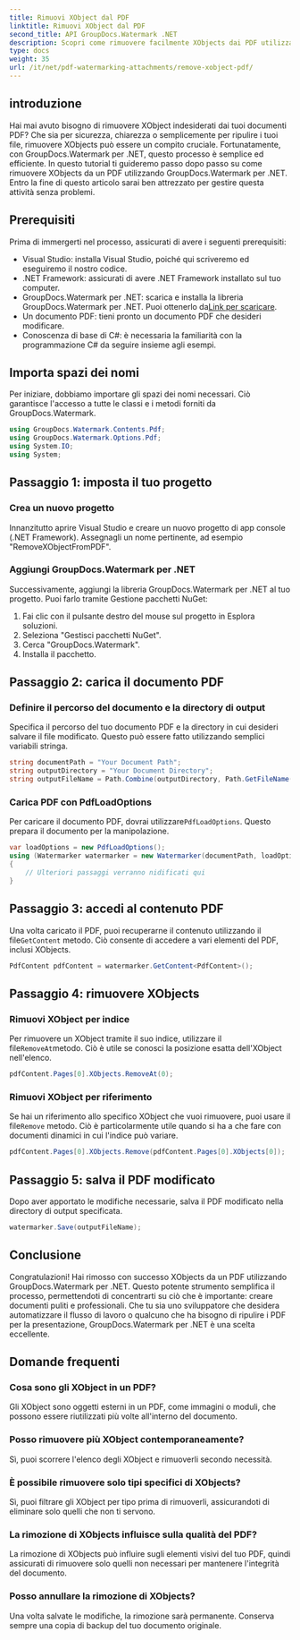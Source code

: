 ```yaml
---
title: Rimuovi XObject dal PDF
linktitle: Rimuovi XObject dal PDF
second_title: API GroupDocs.Watermark .NET
description: Scopri come rimuovere facilmente XObjects dai PDF utilizzando GroupDocs.Watermark per .NET con il nostro tutorial completo passo dopo passo.
type: docs
weight: 35
url: /it/net/pdf-watermarking-attachments/remove-xobject-pdf/
---
```

## introduzione
Hai mai avuto bisogno di rimuovere XObject indesiderati dai tuoi documenti PDF? Che sia per sicurezza, chiarezza o semplicemente per ripulire i tuoi file, rimuovere XObjects può essere un compito cruciale. Fortunatamente, con GroupDocs.Watermark per .NET, questo processo è semplice ed efficiente. In questo tutorial ti guideremo passo dopo passo su come rimuovere XObjects da un PDF utilizzando GroupDocs.Watermark per .NET. Entro la fine di questo articolo sarai ben attrezzato per gestire questa attività senza problemi.
## Prerequisiti
Prima di immergerti nel processo, assicurati di avere i seguenti prerequisiti:
- Visual Studio: installa Visual Studio, poiché qui scriveremo ed eseguiremo il nostro codice.
- .NET Framework: assicurati di avere .NET Framework installato sul tuo computer.
-  GroupDocs.Watermark per .NET: scarica e installa la libreria GroupDocs.Watermark per .NET. Puoi ottenerlo da[Link per scaricare](https://releases.groupdocs.com/Watermark/net/).
- Un documento PDF: tieni pronto un documento PDF che desideri modificare.
- Conoscenza di base di C#: è necessaria la familiarità con la programmazione C# da seguire insieme agli esempi.
## Importa spazi dei nomi
Per iniziare, dobbiamo importare gli spazi dei nomi necessari. Ciò garantisce l'accesso a tutte le classi e i metodi forniti da GroupDocs.Watermark.
```csharp
using GroupDocs.Watermark.Contents.Pdf;
using GroupDocs.Watermark.Options.Pdf;
using System.IO;
using System;
```
## Passaggio 1: imposta il tuo progetto
### Crea un nuovo progetto
Innanzitutto aprire Visual Studio e creare un nuovo progetto di app console (.NET Framework). Assegnagli un nome pertinente, ad esempio "RemoveXObjectFromPDF".
### Aggiungi GroupDocs.Watermark per .NET
Successivamente, aggiungi la libreria GroupDocs.Watermark per .NET al tuo progetto. Puoi farlo tramite Gestione pacchetti NuGet:
1. Fai clic con il pulsante destro del mouse sul progetto in Esplora soluzioni.
2. Seleziona "Gestisci pacchetti NuGet".
3. Cerca "GroupDocs.Watermark".
4. Installa il pacchetto.
## Passaggio 2: carica il documento PDF
### Definire il percorso del documento e la directory di output
Specifica il percorso del tuo documento PDF e la directory in cui desideri salvare il file modificato. Questo può essere fatto utilizzando semplici variabili stringa.
```csharp
string documentPath = "Your Document Path";
string outputDirectory = "Your Document Directory";
string outputFileName = Path.Combine(outputDirectory, Path.GetFileName(documentPath));
```
### Carica PDF con PdfLoadOptions
 Per caricare il documento PDF, dovrai utilizzare`PdfLoadOptions`. Questo prepara il documento per la manipolazione.
```csharp
var loadOptions = new PdfLoadOptions();
using (Watermarker watermarker = new Watermarker(documentPath, loadOptions))
{
    // Ulteriori passaggi verranno nidificati qui
}
```
## Passaggio 3: accedi al contenuto PDF
 Una volta caricato il PDF, puoi recuperarne il contenuto utilizzando il file`GetContent` metodo. Ciò consente di accedere a vari elementi del PDF, inclusi XObjects.
```csharp
PdfContent pdfContent = watermarker.GetContent<PdfContent>();
```
## Passaggio 4: rimuovere XObjects
### Rimuovi XObject per indice
 Per rimuovere un XObject tramite il suo indice, utilizzare il file`RemoveAt`metodo. Ciò è utile se conosci la posizione esatta dell'XObject nell'elenco.
```csharp
pdfContent.Pages[0].XObjects.RemoveAt(0);
```
### Rimuovi XObject per riferimento
 Se hai un riferimento allo specifico XObject che vuoi rimuovere, puoi usare il file`Remove` metodo. Ciò è particolarmente utile quando si ha a che fare con documenti dinamici in cui l'indice può variare.
```csharp
pdfContent.Pages[0].XObjects.Remove(pdfContent.Pages[0].XObjects[0]);
```
## Passaggio 5: salva il PDF modificato
Dopo aver apportato le modifiche necessarie, salva il PDF modificato nella directory di output specificata.
```csharp
watermarker.Save(outputFileName);
```
## Conclusione
Congratulazioni! Hai rimosso con successo XObjects da un PDF utilizzando GroupDocs.Watermark per .NET. Questo potente strumento semplifica il processo, permettendoti di concentrarti su ciò che è importante: creare documenti puliti e professionali. Che tu sia uno sviluppatore che desidera automatizzare il flusso di lavoro o qualcuno che ha bisogno di ripulire i PDF per la presentazione, GroupDocs.Watermark per .NET è una scelta eccellente.
## Domande frequenti
### Cosa sono gli XObject in un PDF?
Gli XObject sono oggetti esterni in un PDF, come immagini o moduli, che possono essere riutilizzati più volte all'interno del documento.
### Posso rimuovere più XObject contemporaneamente?
Sì, puoi scorrere l'elenco degli XObject e rimuoverli secondo necessità.
### È possibile rimuovere solo tipi specifici di XObjects?
Sì, puoi filtrare gli XObject per tipo prima di rimuoverli, assicurandoti di eliminare solo quelli che non ti servono.
### La rimozione di XObjects influisce sulla qualità del PDF?
La rimozione di XObjects può influire sugli elementi visivi del tuo PDF, quindi assicurati di rimuovere solo quelli non necessari per mantenere l'integrità del documento.
### Posso annullare la rimozione di XObjects?
Una volta salvate le modifiche, la rimozione sarà permanente. Conserva sempre una copia di backup del tuo documento originale.